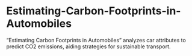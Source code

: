 # Estimating-Carbon-Footprints-in-Automobiles
“Estimating Carbon Footprints in Automobiles” analyzes car attributes to predict CO2 emissions, aiding strategies for sustainable transport.
